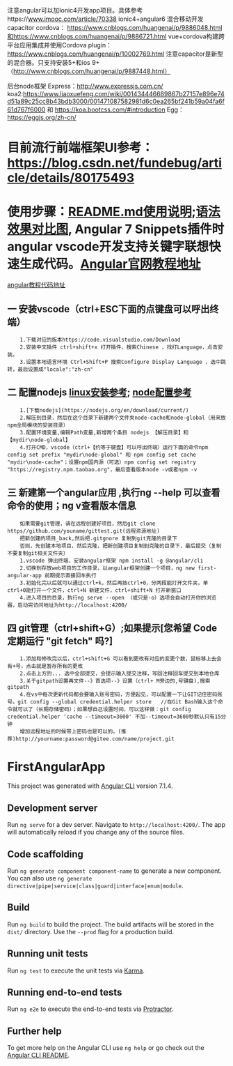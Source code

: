 注意angular可以加Ionic4开发app项目。具体参考https://www.imooc.com/article/70338
ionic4+angular6 混合移动开发 capacitor cordova： https://www.cnblogs.com/huangenai/p/9886048.html和https://www.cnblogs.com/huangenai/p/9886721.html
vue+cordova构建跨平台应用集成并使用Cordova plugin：https://www.cnblogs.com/huangenai/p/10002769.html
注意capacitor是新型的混合器。只支持安装5+和ios 9+（http://www.cnblogs.com/huangenai/p/9887448.html）

后台node框架
Express：http://www.expressjs.com.cn/
koa2:https://www.liaoxuefeng.com/wiki/001434446689867b27157e896e74d51a89c25cc8b43bdb3000/001471087582981d6c0ea265bf241b59a04fa6f61d767f6000 和 https://koa.bootcss.com/#introduction
Egg：https://eggjs.org/zh-cn/

# 目前流行前端框架UI参考：https://blog.csdn.net/fundebug/article/details/80175493

#  使用步骤：[README.md使用说明](https://blog.csdn.net/kaitiren/article/details/38513715);[语法效果对比图](https://stackedit.io/app#), Angular 7 Snippets插件时angular vscode开发支持关键字联想快速生成代码。[Angular官网教程地址](https://angular.io)  
[angular教程代码地址](https://stackblitz.com/angular/oyxlaykrmklg)

##    一 安装vscode（ctrl+ESC下面的点键盘可以呼出终端）
        1.下载对应的版本https://code.visualstudio.com/Download
        2.安装中文插件 ctrl+shift+x 打开插件，搜索Chinese ，找打Language，点击安装。
        3.设置本地语言环境 Ctrl+Shift+P 搜索Configure Display Language ，选中跳转，最后设置成"locale":"zh-cn"
##    二 配置nodejs [linux安装参考](https://github.com/nodejs/help/wiki/Installation); [node配置参考](https://blog.csdn.net/u011229848/article/details/81354074)
        1.[下载nodejs](https://nodejs.org/en/download/current/)
        2.解压到目录，然后在这个目录下新建两个文件夹node-cache和node-global（用来放npm全局模块的安装目录）
        3.配置环境变量,编辑Path变量,新增两个条目 nodejs 【解压目录】和【mydir\node-global】
        4.打开CMD，vscode（ctrl+【约等于键盘】可以呼出终端）运行下面的命令npm config set prefix "mydir\node-global" 和 npm config set cache "mydir\node-cache"；设置npm国内源（可选）npm config set registry "https://registry.npm.taobao.org"，最后查看版本node -v或者npm -v
##    三 新建第一个angular应用 ,执行ng --help 可以查看命令的使用；ng v查看版本信息
        如果需要git管理，请在远程创建好项目，然后git clone https//github.com/youname/gittest.git(远程资源地址)
        把新创建的项目_back,然后把.gitgnore 复制到git克隆的目录下
        否则，先创建本地项目，然后克隆，把新创建项目复制到克隆的目录下，最后提交（复制不要复制git相关文件夹）
        1.vscode 弹出终端，安装angular框架 npm install -g @angular/cli
        2.切换到存放web项目的工作目录，以angular框架创建一个项目，ng new first-angular-app 前期提示直接回车执行
        3.初始化完以后就可以通过ctrl+k，然后再按ctrl+0，分两段能打开文件夹，单ctrl+0能打开一个文件，ctrl+N 新建文件，ctrl+shift+N 打开新窗口
        4.进入项目的目录，执行ng serve --open （或只是-o）选项会自动打开你的浏览器，启动完访问地址为http://localhost:4200/
 ##   四 git管理（ctrl+shift+G）;如果提示[您希望 Code 定期运行 "git fetch" 吗?] 
        1.添加和修改完以后，ctrl+shift+G 可以看到更改有对应的变更个数，鼠标移上去会有+号，点击就是暂存所有的更改
        2.点击上方的... 选中全部提交，会提示输入提交注释，写回注释回车提交到本地仓库
        3.关于gitpath设置再文件--》首选项--》设置（ctrl+ M旁边的,号键盘),搜索gitpath
        4.在vs中每次更新代码都会要输入账号密码，方便起见，可以配置一下让GIT记住密码账号。git config --global credential.helper store   //在Git Bash输入这个命令就可以了（长期存储密码）；如果想自己设置时间，可以这样做：git config credential.helper 'cache --timeout=3600' 不加--timeout=3600秒默认只有15分钟
        增加远程地址的时候带上密码也是可以的。(推荐)http://yourname:password@gitee.com/name/project.git


# FirstAngularApp

This project was generated with [Angular CLI](https://github.com/angular/angular-cli) version 7.1.4.

## Development server

Run `ng serve` for a dev server. Navigate to `http://localhost:4200/`. The app will automatically reload if you change any of the source files.

## Code scaffolding

Run `ng generate component component-name` to generate a new component. You can also use `ng generate directive|pipe|service|class|guard|interface|enum|module`.

## Build

Run `ng build` to build the project. The build artifacts will be stored in the `dist/` directory. Use the `--prod` flag for a production build.

## Running unit tests

Run `ng test` to execute the unit tests via [Karma](https://karma-runner.github.io).

## Running end-to-end tests

Run `ng e2e` to execute the end-to-end tests via [Protractor](http://www.protractortest.org/).

## Further help

To get more help on the Angular CLI use `ng help` or go check out the [Angular CLI README](https://github.com/angular/angular-cli/blob/master/README.md).
